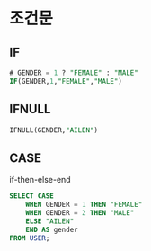 # 조건문

## IF

```sql
# GENDER = 1 ? "FEMALE" : "MALE"
IF(GENDER,1,"FEMALE","MALE")
```

## IFNULL

```sql
IFNULL(GENDER,"AILEN")
```

## CASE

if-then-else-end

```sql
SELECT CASE 
	WHEN GENDER = 1 THEN "FEMALE"
	WHEN GENDER = 2 THEN "MALE"
	ELSE "AILEN"
	END AS gender
FROM USER;
```

